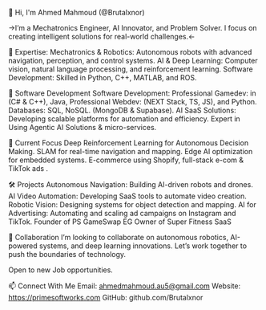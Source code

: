 👋 Hi, I'm Ahmed Mahmoud (@Brutalxnor)

->I’m a Mechatronics Engineer, AI Innovator, and Problem Solver. I focus on creating intelligent solutions for real-world challenges.<-

🚀 Expertise:
Mechatronics & Robotics: Autonomous robots with advanced navigation, perception, and control systems.
AI & Deep Learning: Computer vision, natural language processing, and reinforcement learning.
Software Development: Skilled in Python, C++, MATLAB, and ROS.

🌟 Software Development
Software Development: Professional Gamedev: in (C# & C++), Java, Professional Webdev: (NEXT Stack, TS, JS), and Python.
Databases: SQL, NoSQL. (MongoDB & Supabase).
AI SaaS Solutions: Developing scalable platforms for automation and efficiency.
Expert in Using Agentic AI Solutions & micro-services.

🌱 Current Focus
Deep Reinforcement Learning for Autonomous Decision Making.
SLAM for real-time navigation and mapping.
Edge AI optimization for embedded systems.
E-commerce using Shopify, full-stack e-com & TikTok ads .



🛠️ Projects
Autonomous Navigation: Building AI-driven robots and drones.
AI Video Automation: Developing SaaS tools to automate video creation.
Robotic Vision: Designing systems for object detection and mapping.
AI for Advertising: Automating and scaling ad campaigns on Instagram and TikTok.
Founder of PS GameSwap EG
Owner of Super Fitness SaaS


🤝 Collaboration
I’m looking to collaborate on autonomous robotics, AI-powered systems, and deep learning innovations. Let’s work together to push the boundaries of technology.

Open to new Job opportunities.

📫 Connect With Me
Email: ahmedmahmoud.au5@gmail.com
Website: https://primesoftworks.com
GitHub: github.com/Brutalxnor
